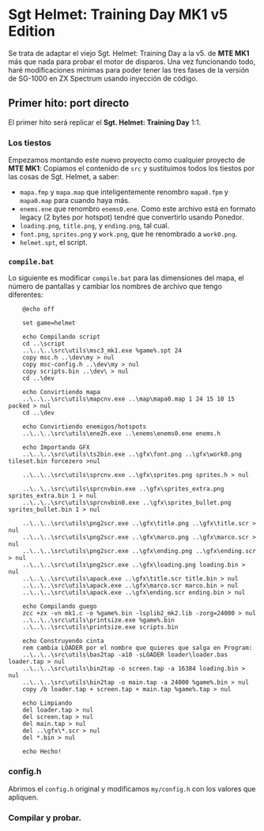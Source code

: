 # Sgt Helmet: Training Day MK1 v5 Edition

Se trata de adaptar el viejo Sgt. Helmet: Training Day a la v5. de **MTE MK1** más que nada para probar el motor de disparos. Una vez funcionando todo, haré modificaciones mínimas para poder tener las tres fases de la versión de SG-1000 en ZX Spectrum usando inyección de código.

## Primer hito: port directo

El primer hito será replicar el **Sgt. Helmet: Training Day** 1:1.

### Los tiestos

Empezamos montando este nuevo proyecto como cualquier proyecto de **MTE MK1**: Copiamos el contenido de `src` y sustituimos todos los tiestos por las cosas de Sgt. Helmet, a saber:

* `mapa.fmp` y `mapa.map` que inteligentemente renombro `mapa0.fpm` y `mapa0.map` para cuando haya más.
* `enems.ene` que renombro `enems0.ene`. Como este archivo está en formato legacy (2 bytes por hotspot) tendré que convertirlo usando Ponedor.
* `loading.png`, `title.png`, y `ending.png`, tal cual.
* `font.png`, `sprites.png` y `work.png`, que he renombrado a `work0.png`.
* `helmet.spt`, el script.

### `compile.bat`

Lo siguiente es modificar `compile.bat` para las dimensiones del mapa, el número de pantallas y cambiar los nombres de archivo que tengo diferentes:

```
	@echo off

	set game=helmet

	echo Compilando script
	cd ..\script
	..\..\..\src\utils\msc3_mk1.exe %game%.spt 24
	copy msc.h ..\dev\my > nul
	copy msc-config.h ..\dev\my > nul
	copy scripts.bin ..\dev\ > nul
	cd ..\dev

	echo Convirtiendo mapa
	..\..\..\src\utils\mapcnv.exe ..\map\mapa0.map 1 24 15 10 15 packed > nul
	cd ..\dev

	echo Convirtiendo enemigos/hotspots
	..\..\..\src\utils\ene2h.exe ..\enems\enems0.ene enems.h

	echo Importando GFX
	..\..\..\src\utils\ts2bin.exe ..\gfx\font.png ..\gfx\work0.png tileset.bin forcezero >nul

	..\..\..\src\utils\sprcnv.exe ..\gfx\sprites.png sprites.h > nul

	..\..\..\src\utils\sprcnvbin.exe ..\gfx\sprites_extra.png sprites_extra.bin 1 > nul
	..\..\..\src\utils\sprcnvbin8.exe ..\gfx\sprites_bullet.png sprites_bullet.bin 1 > nul

	..\..\..\src\utils\png2scr.exe ..\gfx\title.png ..\gfx\title.scr > nul
	..\..\..\src\utils\png2scr.exe ..\gfx\marco.png ..\gfx\marco.scr > nul
	..\..\..\src\utils\png2scr.exe ..\gfx\ending.png ..\gfx\ending.scr > nul
	..\..\..\src\utils\png2scr.exe ..\gfx\loading.png loading.bin > nul
	..\..\..\src\utils\apack.exe ..\gfx\title.scr title.bin > nul
	..\..\..\src\utils\apack.exe ..\gfx\marco.scr marco.bin > nul
	..\..\..\src\utils\apack.exe ..\gfx\ending.scr ending.bin > nul

	echo Compilando guego
	zcc +zx -vn mk1.c -o %game%.bin -lsplib2_mk2.lib -zorg=24000 > nul
	..\..\..\src\utils\printsize.exe %game%.bin
	..\..\..\src\utils\printsize.exe scripts.bin

	echo Construyendo cinta
	rem cambia LOADER por el nombre que quieres que salga en Program:
	..\..\..\src\utils\bas2tap -a10 -sLOADER loader\loader.bas loader.tap > nul
	..\..\..\src\utils\bin2tap -o screen.tap -a 16384 loading.bin > nul
	..\..\..\src\utils\bin2tap -o main.tap -a 24000 %game%.bin > nul
	copy /b loader.tap + screen.tap + main.tap %game%.tap > nul

	echo Limpiando
	del loader.tap > nul
	del screen.tap > nul
	del main.tap > nul
	del ..\gfx\*.scr > nul
	del *.bin > nul

	echo Hecho!
```

### config.h

Abrimos el `config.h` original y modificamos `my/config.h` con los valores que apliquen.

### Compilar y probar.

